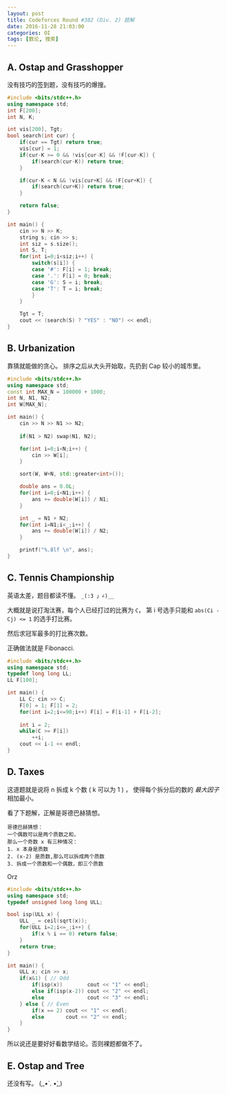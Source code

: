 ```yaml
---
layout: post
title: Codeforces Round #382 (Div. 2) 题解
date: 2016-11-28 21:03:00
categories: OI
tags: [数论, 搜索]
---
```


## A. Ostap and Grasshopper
没有技巧的签到题，没有技巧的爆搜。

```cpp
#include <bits/stdc++.h>
using namespace std;
int F[200];
int N, K;

int vis[200], Tgt;
bool search(int cur) {
    if(cur == Tgt) return true;
    vis[cur] = 1;
    if(cur-K >= 0 && !vis[cur-K] && !F[cur-K]) {
        if(search(cur-K)) return true;
    }

    if(cur-K < N && !vis[cur+K] && !F[cur+K]) {
        if(search(cur+K)) return true;
    }

    return false;
}

int main() {
    cin >> N >> K;
    string s; cin >> s;
    int siz = s.size();
    int S, T;
    for(int i=0;i<siz;i++) {
        switch(s[i]) {
        case '#': F[i] = 1; break;
        case '.': F[i] = 0; break;
        case 'G': S = i; break;
        case 'T': T = i; break;
        }
    }

    Tgt = T;
    cout << (search(S) ? "YES" : "NO") << endl;
}
```

## B. Urbanization
靠猜就能做的贪心。
排序之后从大头开始取，先扔到 Cap 较小的城市里。

```cpp
#include <bits/stdc++.h>
using namespace std;
const int MAX_N = 100000 + 1000;
int N, N1, N2;
int W[MAX_N];

int main() {
    cin >> N >> N1 >> N2;
   
    if(N1 > N2) swap(N1, N2);

    for(int i=0;i<N;i++) {
        cin >> W[i];
    }

    sort(W, W+N, std::greater<int>());

    double ans = 0.0L;
    for(int i=0;i<N1;i++) {
        ans += double(W[i]) / N1;
    }

    int _ = N1 + N2;
    for(int i=N1;i<_;i++) {
        ans += double(W[i]) / N2;
    }

    printf("%.8lf \n", ans);
}
```

## C. Tennis Championship
英语太差，题目都读不懂。 `_(:3 」∠)__`

大概就是说打淘汰赛，每个人已经打过的比赛为 `C`，
第 i 号选手只能和 `abs(Ci - Cj) <= 1` 的选手打比赛。

然后求冠军最多的打比赛次数。

正确做法就是 Fibonacci.

```cpp
#include <bits/stdc++.h>
using namespace std;
typedef long long LL;
LL F[100];

int main() {
    LL C; cin >> C;
    F[0] = 1; F[1] = 2;
    for(int i=2;i<=90;i++) F[i] = F[i-1] + F[i-2];
    
    int i = 2;
    while(C >= F[i])
        ++i;
    cout << i-1 << endl;
}
```

## D. Taxes
这道题就是说将 n 拆成 k 个数 ( k 可以为 1 ) ，
使得每个拆分后的数的 *最大因子* 相加最小。

看了下题解，正解是哥德巴赫猜想。

```
哥德巴赫猜想：
一个偶数可以是两个质数之和，
那么一个奇数 x 有三种情况：
1. x 本身是质数
2. (x-2) 是质数,那么可以拆成两个质数
3. 拆成一个质数和一个偶数，即三个质数
```

Orz

```cpp
#include <bits/stdc++.h>
using namespace std;
typedef unsigned long long ULL;

bool isp(ULL x) {
    ULL _ = ceil(sqrt(x));
    for(ULL i=2;i<=_;i++) {
        if(x % i == 0) return false;
    }
    return true;
}

int main() {
    ULL x; cin >> x;
    if(x&1) { // Odd
        if(isp(x))        cout << "1" << endl;
        else if(isp(x-2)) cout << "2" << endl;
        else              cout << "3" << endl;
    } else { // Even
        if(x == 2) cout << "1" << endl;
        else       cout << "2" << endl;
    }
}
```

所以说还是要好好看数学结论。否则裸题都做不了。

## E. Ostap and Tree
还没有写。 (,,•́ . •̀,,)

